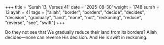 +++
title = 'Surah 13, Verses 41'
date = '2025-08-30'
weight = 1748
surah = 13
ayah = 41
tags = ["allah", "border", "borders", "decide", "decides", "decision", "gradually", "land", "none", "not", "reckoning", "reduce", "reverse", "see", "swift"]
+++

Do they not see that We gradually reduce their land from its borders? Allah decides—none can reverse His decision. And He is swift in reckoning.